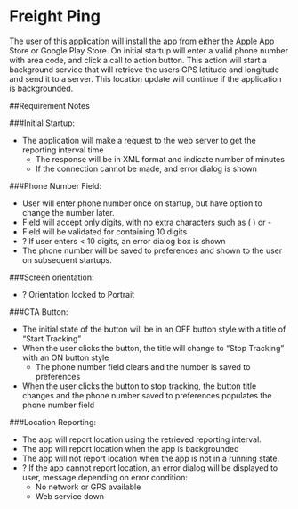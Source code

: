 # Freight Ping

The user of this application will install the app from either the Apple App Store or Google Play
Store.  On initial startup will enter a valid phone number with area code, and click a call to
action button.  This action will start a background service that will retrieve the users GPS
latitude and longitude and send it to a server.  This location update will continue if the
application is backgrounded.

##Requirement Notes

###Initial Startup:
- The application will make a request to the web server to get the reporting interval time
    - The response will be in XML format and indicate number of minutes
    - If the connection cannot be made, and error dialog is shown


###Phone Number Field:
- User will enter phone number once on startup, but have option to change the number later.
- Field will accept only digits, with no extra characters such as ( ) or -
- Field will be validated for containing 10 digits
- ? If user enters < 10 digits, an error dialog box is shown
- The phone number will be saved to preferences and shown to the user on subsequent startups.

###Screen orientation:
- ? Orientation locked to Portrait

###CTA Button:
- The initial state of the button will be in an OFF button style with a title of “Start Tracking”
- When the user clicks the button, the title will change to “Stop Tracking” with an ON button style
    - The phone number field clears and the number is saved to preferences
- When the user clicks the button to stop tracking, the button title changes and the phone number saved to preferences populates the phone number field

###Location Reporting:
- The app will report location using the retrieved reporting interval.
- The app will report location when the app is backgrounded
- The app will not report location when the app is not in a running state.
- ? If the app cannot report location, an error dialog will be displayed to user, message depending on error condition:
    - No network or GPS available
    - Web service down


